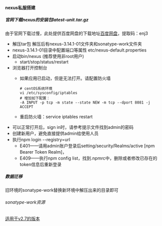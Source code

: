 #### nexus私服搭建
##### 官网下载nexus的安装包latest-unit.tar.gz
由于官网下载过慢，此处提供百度网盘的下载地址[百度网盘](https://pan.baidu.com/s/1JswZhQaMURb8CClA_Dw2GQ)，提取码：enj3

+ 解压tar包
  解压后有nexus-3.14.1-01文件夹和sonatype-work文件夹
+ nexus-3.14.1-01目录中配置端口等属性
  etc/nexus-default.properties
+ 启动bin/nexus (推荐使用非root用户)
  + start/stop/status/restart
+ 浏览器打开控制台
  + 如果应用已启动，但是无法打开。请配置防火墙
    ```
    # centOS系统环境
    vi /etc/sysconfig/iptables  
    # 增加如下配置：
    -A INPUT -p tcp -m state --state NEW -m tcp --dport 8081 -j ACCEPT
    ```

  + 重启防火墙：service iptables restart
 + 可以正常打开后，sign in时，请参考提示文件找到admin的密码
 + 创建新用户，避免直接提供admin给使用人员
 + 执行npm login --registry=url   
   + E401——请用admin账户登录后setting/security/Realms/active [npm Bearer Token Realm]，
   + E409——执行npm config list，找到.npmrc中，删除或者修改已存在的token信息后重新登录
  
##### 数据迁移
  旧环境的sonatype-work替换新环境中解压出来的目录即可
###### sonatype-work资源
[适用于v2.7的版本](待提供地址)


